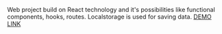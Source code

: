 Web project build on React technology and it's possibilities like functional components, hooks, routes. Localstorage is used for saving data. [DEMO LINK](https://denyspolitov.github.io/Todo-App/)
